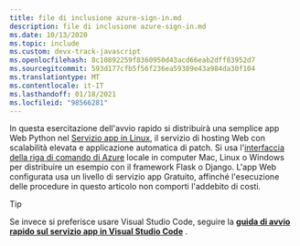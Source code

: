 ```yaml
---
title: file di inclusione azure-sign-in.md
description: file di inclusione azure-sign-in.md
ms.date: 10/13/2020
ms.topic: include
ms.custom: devx-track-javascript
ms.openlocfilehash: 8c10892259f8360950d43acd66eab2dff83952d7
ms.sourcegitcommit: 593d177cfb5f56f236ea59389e43a984da30f104
ms.translationtype: MT
ms.contentlocale: it-IT
ms.lasthandoff: 01/18/2021
ms.locfileid: "98566281"
---
```

In questa esercitazione dell'avvio rapido si distribuirà una semplice app Web Python nel [Servizio app in Linux](/azure/app-service/overview#app-service-on-linux), il servizio di hosting Web con scalabilità elevata e applicazione automatica di patch. Si usa l'[interfaccia della riga di comando di Azure](/cli/azure/install-azure-cli) locale in computer Mac, Linux o Windows per distribuire un esempio con il framework Flask o Django. L'app Web configurata usa un livello di servizio app Gratuito, affinché l'esecuzione delle procedure in questo articolo non comporti l'addebito di costi.

> [!TIP]
> Se invece si preferisce usare Visual Studio Code, seguire la **[guida di avvio rapido sul servizio app in Visual Studio Code](../../../python/tutorial-deploy-app-service-on-linux-01.md)** .